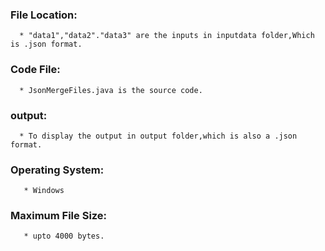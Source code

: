 ### File Location:
      * "data1","data2"."data3" are the inputs in inputdata folder,Which is .json format.
### Code File:
      * JsonMergeFiles.java is the source code.
### output:
      * To display the output in output folder,which is also a .json format.
### Operating System:
       * Windows
### Maximum File Size:
       * upto 4000 bytes.
